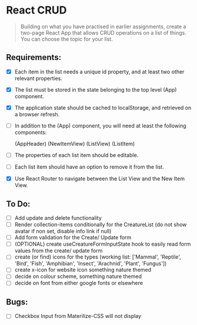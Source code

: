 # React CRUD

> Building on what you have practised in earlier assignments, create a two-page React App that allows CRUD operations on a list of things. You can choose the topic for your list.

## Requirements:

- [x] Each item in the list needs a unique id property, and at least two other relevant properties.
- [x] The list must be stored in the state belonging to the top level (App) component.
- [x] The application state should be cached to localStorage, and retrieved on a browser refresh.
- [ ] In addition to the (App) component, you will need at least the following components:

  (AppHeader)
  (NewItemView)
  (ListView)
  (ListItem)

- [ ] The properties of each list item should be editable.
- [ ] Each list item should have an option to remove it from the list.
- [x] Use React Router to navigate between the List View and the New Item View.

## To Do:

- [ ] Add update and delete functionality
- [ ] Render collection-items conditionally for the CreatureList (do not show avatar if non set, disable info link if null)
- [ ] Add form validation for the Create/ Update form
- [ ] (OPTIONAL) create useCreatureFormInputState hook to easily read form values from the create/ update form
- [ ] create (or find) icons for the types (working list: ['Mammal', 'Reptile', 'Bird', 'Fish', 'Amphibian', 'Insect', 'Arachnid', 'Plant', 'Fungus'])
- [ ] create x-icon for website icon something nature themed
- [ ] decide on colour scheme, something nature themed
- [ ] decide on font from either google fonts or elsewhere

## Bugs:

- [ ] Checkbox Input from Materilize-CSS will not display
